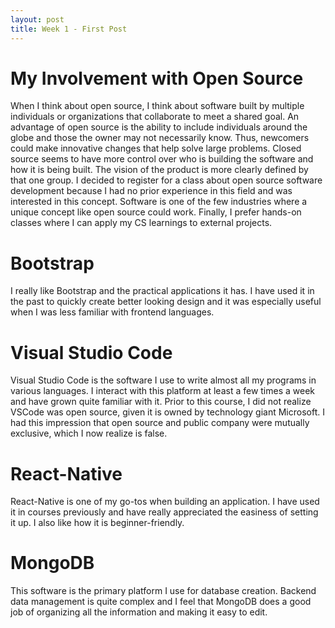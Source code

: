```yaml
---
layout: post
title: Week 1 - First Post
---
```


# My Involvement with Open Source
When I think about open source, I think about software built by multiple individuals or organizations that collaborate to meet a shared goal. An advantage of open source is the ability to include individuals around the globe and those the owner may not necessarily know. Thus, newcomers could make innovative changes that help solve large problems. Closed source seems to have more control over who is building the software and how it is being built. The vision of the product is more clearly defined by that one group. I decided to register for a class about open source software development because I had no prior experience in this field and was interested in this concept. Software is one of the few industries where a unique concept like open source could work. Finally, I prefer hands-on classes where I can apply my CS learnings to external projects.

<!--more-->
# Bootstrap
I really like Bootstrap and the practical applications it has. I have used it in the past to quickly create better looking design and it was especially useful when I was less familiar with frontend languages.

# Visual Studio Code
Visual Studio Code is the software I use to write almost all my programs in various languages. I interact with this platform at least a few times a week and have grown quite familiar with it. Prior to this course, I did not realize VSCode was open source, given it is owned by technology giant Microsoft. I had this impression that open source and public company were mutually exclusive, which I now realize is false.

# React-Native
React-Native is one of my go-tos when building an application. I have used it in courses previously and have really appreciated the easiness of setting it up. I also like how it is beginner-friendly.

# MongoDB
This software is the primary platform I use for database creation. Backend data management is quite complex and I feel that MongoDB does a good job of organizing all the information and making it easy to edit.
